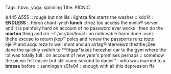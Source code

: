 Tags: hbvu, yoga, spinning
Title: PICNIC
  
Δ445 Δ555 :: rougè but not lila : lightza fire startz the washer :: kdc14 : **ENDLESS** :: heron chant lynch **lunch** ::triez too access the minio® server and it is painfully hard on account of no password ever works : then do the **morton** thing and rm -rf /usr/bin/local : no noticeable harm done :usez thehe excuse to return jkop™ poles and renew the passports runz tozto kjell® and acquireza tv wall mont and an airtag®interviewz thezthe j2ee dane the quickly switch to **fitgap*takez herezher car to the gym where the lot was totally full : on account of new year's promises perhaps :: somehow the picnic felt easier but still came second to daniel™ : who was married to a **brasse** before :: sanningen s01e04 : enough with all this depression ffs  
